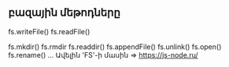 ## բազային մեթոդները
fs.writeFile()
fs.readFile()



fs.mkdir()
fs.rmdir
fs.readdir() 
fs.appendFile() 
fs.unlink() 
fs.open() 
fs.rename() 
...
Ավելին 'FS'-ի մասին => https://js-node.ru/